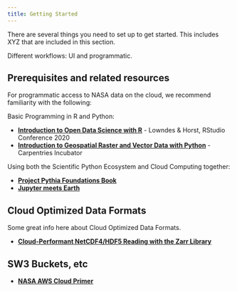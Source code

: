 ```yaml
---
title: Getting Started
---
```


There are several things you need to set up to get started. This includes XYZ that are included in this section.

Different workflows: UI and programmatic.

## Prerequisites and related resources 

For programmatic access to NASA data on the cloud, we recommend familiarity with the following:

Basic Programming in R and Python:

-   [**Introduction to Open Data Science with R**](https://rstudio-conf-2020.github.io/r-for-excel/) - Lowndes & Horst, RStudio Conference 2020
-   [**Introduction to Geospatial Raster and Vector Data with Python**](https://carpentries-incubator.github.io/geospatial-python/) - Carpentries Incubator

Using both the Scientific Python Ecosystem and Cloud Computing together:

-   [**Project Pythia Foundations Book**](https://foundations.projectpythia.org/landing-page.html)
-   [**Jupyter meets Earth**](https://jupytearth.org/)

## Cloud Optimized Data Formats

Some great info here about Cloud Optimized Data Formats.

-   [**Cloud-Performant NetCDF4/HDF5 Reading with the Zarr Library**](https://medium.com/pangeo/cloud-performant-reading-of-netcdf4-hdf5-data-using-the-zarr-library-1a95c5c92314)

## SW3 Buckets, etc

-   [**NASA AWS Cloud Primer**](https://earthdata.nasa.gov/learn/user-resources/webinars-and-tutorials/cloud-primer)
